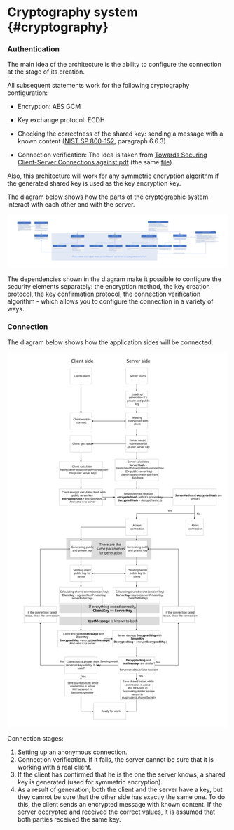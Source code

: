 # Cryptography system {#cryptography}
### Authentication

The main idea of the architecture is the ability to configure the connection at the stage of its creation.

All subsequent statements work for the following cryptography configuration:
- Encryption: AES GCM

- Key exchange protocol: ECDH

- Checking the correctness of the shared key: sending a message with a known content ([NIST SP 800-152](https://csrc.nist.rip/external/nvlpubs.nist.gov/nistpubs/SpecialPublications/NIST.SP.800-152.pdf), paragraph 6.6.3) 

- Connection verification: The idea is taken from [Towards Securing Client-Server Connections against.pdf](https://www.mihaiordean.com/articles/JEq8FDkHdZX6.pdf) (the same [file](./Towards%20Securing%20Client-Server%20Connections%20against.pdf)).

Also, this architecture will work for any symmetric encryption algorithm if the generated shared key is used as the key encryption key.

The diagram below shows how the parts of the cryptographic system interact with each other and with the server.

![crypto_one](crypto_authentication.svg "Crypto authentication")

The dependencies shown in the diagram make it possible to configure the security elements separately: the encryption method, the key creation protocol, the key confirmation protocol, the connection verification algorithm - which allows you to configure the connection in a variety of ways.

### Connection

The diagram below shows how the application sides will be connected.

![crypto_two](crypto_connection.svg "Crypto connection")

Connection stages:

1. Setting up an anonymous connection.
2. Connection verification. If it fails, the server cannot be sure that it is working with a real client.
3. If the client has confirmed that he is the one the server knows, a shared key is generated (used for symmetric encryption).
4. As a result of generation, both the client and the server have a key, but they cannot be sure that the other side has exactly the same one. To do this, the client sends an encrypted message with known content. If the server decrypted and received the correct values, it is assumed that both parties received the same key.
